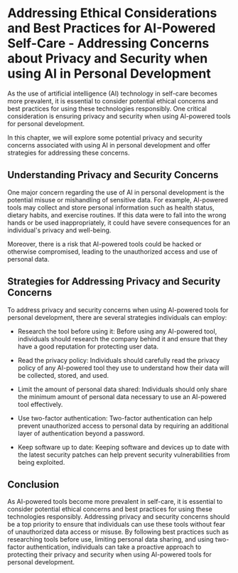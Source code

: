 Addressing Ethical Considerations and Best Practices for AI-Powered Self-Care - Addressing Concerns about Privacy and Security when using AI in Personal Development
===============================================================================================================================================================================

As the use of artificial intelligence (AI) technology in self-care becomes more prevalent, it is essential to consider potential ethical concerns and best practices for using these technologies responsibly. One critical consideration is ensuring privacy and security when using AI-powered tools for personal development.

In this chapter, we will explore some potential privacy and security concerns associated with using AI in personal development and offer strategies for addressing these concerns.

Understanding Privacy and Security Concerns
-------------------------------------------

One major concern regarding the use of AI in personal development is the potential misuse or mishandling of sensitive data. For example, AI-powered tools may collect and store personal information such as health status, dietary habits, and exercise routines. If this data were to fall into the wrong hands or be used inappropriately, it could have severe consequences for an individual's privacy and well-being.

Moreover, there is a risk that AI-powered tools could be hacked or otherwise compromised, leading to the unauthorized access and use of personal data.

Strategies for Addressing Privacy and Security Concerns
-------------------------------------------------------

To address privacy and security concerns when using AI-powered tools for personal development, there are several strategies individuals can employ:

* Research the tool before using it: Before using any AI-powered tool, individuals should research the company behind it and ensure that they have a good reputation for protecting user data.

* Read the privacy policy: Individuals should carefully read the privacy policy of any AI-powered tool they use to understand how their data will be collected, stored, and used.

* Limit the amount of personal data shared: Individuals should only share the minimum amount of personal data necessary to use an AI-powered tool effectively.

* Use two-factor authentication: Two-factor authentication can help prevent unauthorized access to personal data by requiring an additional layer of authentication beyond a password.

* Keep software up to date: Keeping software and devices up to date with the latest security patches can help prevent security vulnerabilities from being exploited.

Conclusion
----------

As AI-powered tools become more prevalent in self-care, it is essential to consider potential ethical concerns and best practices for using these technologies responsibly. Addressing privacy and security concerns should be a top priority to ensure that individuals can use these tools without fear of unauthorized data access or misuse. By following best practices such as researching tools before use, limiting personal data sharing, and using two-factor authentication, individuals can take a proactive approach to protecting their privacy and security when using AI-powered tools for personal development.
